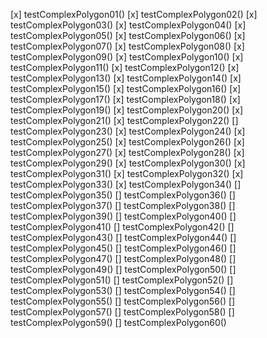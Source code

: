 [x] testComplexPolygon01()
[x] testComplexPolygon02()
[x] testComplexPolygon03()
[x] testComplexPolygon04()
[x] testComplexPolygon05()
[x] testComplexPolygon06()
[x] testComplexPolygon07()
[x] testComplexPolygon08()
[x] testComplexPolygon09()
[x] testComplexPolygon10()
[x] testComplexPolygon11()
[x] testComplexPolygon12()
[x] testComplexPolygon13()
[x] testComplexPolygon14()
[x] testComplexPolygon15()
[x] testComplexPolygon16()
[x] testComplexPolygon17()
[x] testComplexPolygon18()
[x] testComplexPolygon19()
[x] testComplexPolygon20()
[x] testComplexPolygon21()
[x] testComplexPolygon22()
[] testComplexPolygon23()
[x] testComplexPolygon24()
[x] testComplexPolygon25()
[x] testComplexPolygon26()
[x] testComplexPolygon27()
[x] testComplexPolygon28()
[x] testComplexPolygon29()
[x] testComplexPolygon30()
[x] testComplexPolygon31()
[x] testComplexPolygon32()
[x] testComplexPolygon33()
[x] testComplexPolygon34()
[] testComplexPolygon35()
[] testComplexPolygon36()
[] testComplexPolygon37()
[] testComplexPolygon38()
[] testComplexPolygon39()
[] testComplexPolygon40()
[] testComplexPolygon41()
[] testComplexPolygon42()
[] testComplexPolygon43()
[] testComplexPolygon44()
[] testComplexPolygon45()
[] testComplexPolygon46()
[] testComplexPolygon47()
[] testComplexPolygon48()
[] testComplexPolygon49()
[] testComplexPolygon50()
[] testComplexPolygon51()
[] testComplexPolygon52()
[] testComplexPolygon53()
[] testComplexPolygon54()
[] testComplexPolygon55()
[] testComplexPolygon56()
[] testComplexPolygon57()
[] testComplexPolygon58()
[] testComplexPolygon59()
[] testComplexPolygon60()
